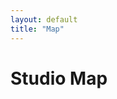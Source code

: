 ```yaml
---
layout: default
title: "Map"
---
```

<script src="{{ "/assets/js/ol.min.js" | relative_url }}"></script>
<link rel="stylesheet" href="{{ "/assets/css/ol.min.css" | relative_url }}">
<script>
// Annoying hack to prevent map overlap due to the top bar on Android
function fixHeight() {
	document.documentElement.style.setProperty("--dvh", `${window.innerHeight}px`);
}
window.addEventListener("resize", fixHeight);
fixHeight();
</script>

<div class="w-100 position-relative bg-white" style="height: 100vh; height: calc(var(--dvh) - 3.5rem);">
	<h1 class="map-overlay left-0 top-0 ms-3 mt-3">Studio Map</h1>
	<div id="map" class="w-100 h-100"></div>
</div>

<script>
const imageSize = [0, 0, 3000, 2362];
const padding = 3000;
const maxBounds = [
	imageSize[0] - padding,
	imageSize[1] - padding,
	imageSize[2] + padding,
	imageSize[3] + padding
];

const projection = new ol.proj.Projection({
	code: "static-image",
	units: "pixels",
	extent: imageSize,
});

const map = new ol.Map({
	layers: [
		new ol.layer.Image({
			source: new ol.source.ImageStatic({
				url: "/assets/images/map/Studio_Map_No_Title.png",
				projection: projection,
				imageExtent: imageSize,
			}),
		}),
	],
	target: "map",
	view: new ol.View({
		center: ol.extent.getCenter(imageSize),
		extent: maxBounds,
		projection: projection,
		showFullExtent: true,
		zoom: 2,
		maxZoom: 5
	}),
});

map.getView().fit(imageSize, {padding: [10, 10, 10, 10]});
</script>
